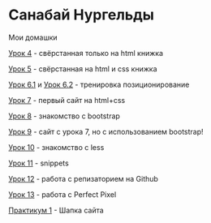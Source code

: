 # Санабай Нургельды
Мои домашки

[Урок 4](sanabay.github.io/lesson_4/lesson_4.html/ "Описание") - свёрстанная только на html книжка

[Урок 5](sanabay.github.io/lesson_5/ "Описание") - свёрстанная на html и css книжка

[Урок 6.1](sanabay.github.io/lesson_6.1/ "Описание") и [Урок 6.2](sanabay.github.io/lesson_6.2/ "Описание") - тренировка позиционирование

[Урок 7](sanabay.github.io/lesson_7/ "Описание") - первый сайт на html+css

[Урок 8](sanabay.github.io/lesson_8/ "Описание") - знакомство с bootstrap 

[Урок 9](sanabay.github.io/lesson_9/ "Описание") - сайт с урока 7, но с использованием bootstrap!

[Урок 10](sanabay.github.io/lesson_10/ "Описание") - знакомство с less

[Урок 11](sanabay.github.io/lesson_11/ "Описание") - snippets

[Урок 12](sanabay.github.io/lesson_12/ "Описание") - работа с репизаторием на Github

[Урок 13](sanabay.github.io/lesson_13/ "Описание") - работа с Perfect Pixel

[Практикум 1](sanabay.github.io/praktika_1/index.html/ "Описание") - Шапка сайта
